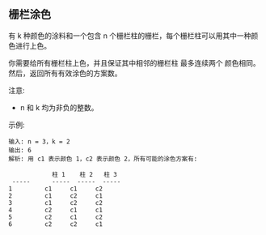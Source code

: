 ## 栅栏涂色

有 k 种颜色的涂料和一个包含 n 个栅栏柱的栅栏，每个栅栏柱可以用其中一种颜色进行上色。

你需要给所有栅栏柱上色，并且保证其中相邻的栅栏柱 最多连续两个 颜色相同。然后，返回所有有效涂色的方案数。

注意:

* n 和 k 均为非负的整数。

示例:

```
输入: n = 3，k = 2
输出: 6
解析: 用 c1 表示颜色 1，c2 表示颜色 2，所有可能的涂色方案有:

            柱 1    柱 2   柱 3     
 -----      -----  -----  -----       
1         c1     c1     c2
2         c1     c2     c1
3         c1     c2     c2
4         c2     c1     c1  
5         c2     c1     c2
6         c2     c2     c1
```
